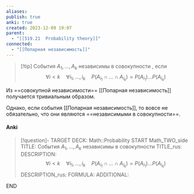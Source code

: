 ```yaml
---
aliases: 
publish: true
anki: true
created: 2023-12-09 19:07
parent:
  - "[[519.21  Probability theory]]"
connected:
  - "[[Попарная независимость]]"
---
```


> [!tip] События $A_1, \ldots , A_k$ независимы в совокупности
, если
$$\forall i < k \quad \forall i_1, \ldots , i_k \quad P(A_{i_1} \cap \ldots \cap A_{i_k}) = P(A_{i_1}) \ldots P(A_{i_k})$$

Из ==совокупной независимости== [[Попарная независимость]]  получается тривиальным образом. 

Однако, если события [[Попарная независимость]], то вовсе не обязательно, что они являются ==независимыми в совокупности==.


#### Anki
> [!question]-
TARGET DECK: Math::Probability
START
Math_TWO_side
TITLE: События $A_1, \ldots , A_k$ независимы в совокупности
TITLE_rus: 
DESCRIPTION: $$\forall i < k \quad \forall i_1, \ldots , i_k \quad P(A_{i_1} \cap \ldots \cap A_{i_k}) = P(A_{i_1}) \ldots P(A_{i_k})$$
DESCRIPTION_rus: 
FORMULA: 
ADDITIONAL:
<!--ID: 1702138301520-->
END











